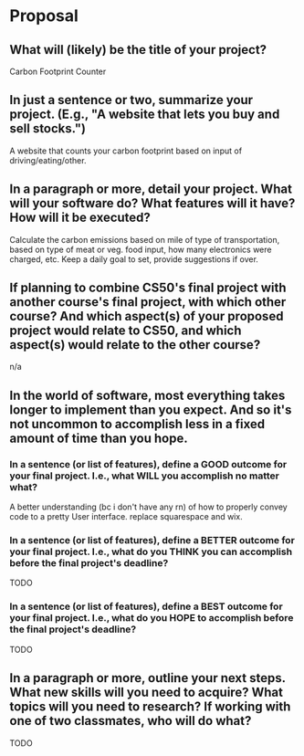 # Proposal

## What will (likely) be the title of your project?

Carbon Footprint Counter

## In just a sentence or two, summarize your project. (E.g., "A website that lets you buy and sell stocks.")

A website that counts your carbon footprint based on input of driving/eating/other.

## In a paragraph or more, detail your project. What will your software do? What features will it have? How will it be executed?

Calculate the carbon emissions based on mile of type of transportation, based on type of meat or veg. food input, how many electronics were charged, etc.
Keep a daily goal to set, provide suggestions if over.

## If planning to combine CS50's final project with another course's final project, with which other course? And which aspect(s) of your proposed project would relate to CS50, and which aspect(s) would relate to the other course?

n/a

## In the world of software, most everything takes longer to implement than you expect. And so it's not uncommon to accomplish less in a fixed amount of time than you hope.

### In a sentence (or list of features), define a GOOD outcome for your final project. I.e., what WILL you accomplish no matter what?

A better understanding (bc i don't have any rn) of how to properly convey code to a pretty User interface. replace squarespace and wix.

### In a sentence (or list of features), define a BETTER outcome for your final project. I.e., what do you THINK you can accomplish before the final project's deadline?

TODO

### In a sentence (or list of features), define a BEST outcome for your final project. I.e., what do you HOPE to accomplish before the final project's deadline?

TODO

## In a paragraph or more, outline your next steps. What new skills will you need to acquire? What topics will you need to research? If working with one of two classmates, who will do what?

TODO
